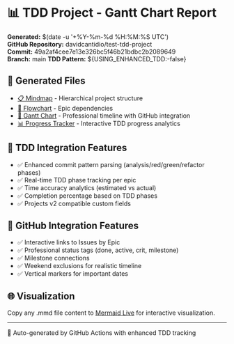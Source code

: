 # 📊 TDD Project - Gantt Chart Report

**Generated:** $(date -u '+%Y-%m-%d %H:%M:%S UTC')  
**GitHub Repository:** davidcantidio/test-tdd-project  
**Commit:** 49a2af4cee7e13e326bc5f46b21bdbc2b2089649  
**Branch:** main
**TDD Pattern:** ${USING_ENHANCED_TDD:-false}

## 🎯 Generated Files
- [📋 Mindmap](./mindmap.mmd) - Hierarchical project structure
- [🔄 Flowchart](./flow_dependencies.mmd) - Epic dependencies  
- [📅 Gantt Chart](./gantt_schedule.mmd) - Professional timeline with GitHub integration
- [📊 Progress Tracker](./gantt_progress.html) - Interactive TDD progress analytics

## 🧪 TDD Integration Features
- ✅ Enhanced commit pattern parsing (analysis/red/green/refactor phases)
- ✅ Real-time TDD phase tracking per epic
- ✅ Time accuracy analytics (estimated vs actual)
- ✅ Completion percentage based on TDD phases
- ✅ Projects v2 compatible custom fields

## 🔗 GitHub Integration Features  
- ✅ Interactive links to Issues by Epic
- ✅ Professional status tags (done, active, crit, milestone)
- ✅ Milestone connections
- ✅ Weekend exclusions for realistic timeline
- ✅ Vertical markers for important dates

## 🌐 Visualization
Copy any .mmd file content to [Mermaid Live](https://mermaid.live/) for interactive visualization.

---
🤖 Auto-generated by GitHub Actions with enhanced TDD tracking

